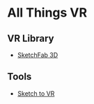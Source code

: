 # All Things VR #

## VR Library ##
* [SketchFab 3D](https://sketchfab.com)

## Tools ##
* [Sketch to VR](https://github.com/auxdesigner/Sketch-to-VR_)
